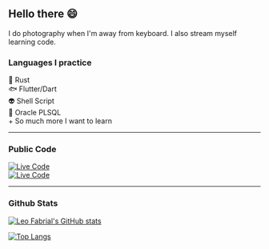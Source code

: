 ## Hello there :smile:

I do photography when I'm away from keyboard. I also stream myself learning code.

### Languages I practice
🦀 Rust\
🐟 Flutter/Dart\
👽 Shell Script\
🐙 Oracle PLSQL\
\+ So much more I want to learn

---

### Public Code

[![Live Code](https://github-readme-stats.vercel.app/api/pin/?username=leofabrial&repo=bloc_study&theme=dracula)](https://github.com/leofabrial/bloc_study)\
[![Live Code](https://github-readme-stats.vercel.app/api/pin/?username=leofabrial&repo=ftest_study&theme=dracula)](https://github.com/leofabrial/ftest_study)

---

### Github Stats
[![Leo Fabrial's GitHub stats](https://github-readme-stats.vercel.app/api?username=leofabrial&show_icons=true&theme=dracula)](https://github.com/leofabrial)

[![Top Langs](https://github-readme-stats.vercel.app/api/top-langs/?username=leofabrial&theme=dracula)](https://github.com/leofabrial)